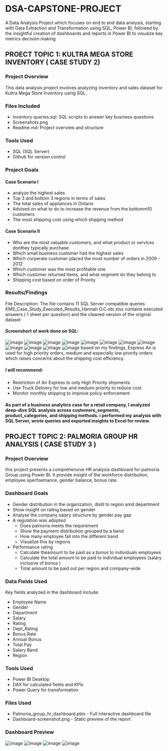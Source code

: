 # DSA-CAPSTONE-PROJECT
A Data Analysis Project which focuses on end to end data analysis, starting with Data Extraction and Transformation using SQL, Power BI, followed by the insightful creation of dashboards and reports in Power BI to visualze key metrics decision making
## PROECT TOPIC 1: KULTRA MEGA STORE INVENTORY ( CASE STUDY 2) 
### Project Overview
This data analysis project involves analyzing inventory  and sales dataset  for Kultra Mega Store Inventory using SQL.
### Files Included
* Inventory queries.sql: SQL scripts to answer key business questions
* Screenshots.png
* Readme.md: Project overview and structure
### Tools Used
* SQL (SQL Server) 
* Github for version control
### Project Goals
#### Case Scenario I
* analyze the highest sales
* Top 3 and bottom 3 regions in terms of sales
* The total sales of appliances in Ontario
* Advised on what to do to increase the revenue from the bottomm10 customers
* The most shipping cost using which shipping method
#### Case Scenario II
* Who are the most valuable customers, and what product or services donthey typically purchase
* Which small business customer had the highest sales
* Which corperate customer placed the most number of orders in 2009 - 2012
* Which customer was the most profitable one
* Which customer returned items, and what segment do they belong to
* Shipping cost based on order of Priority

### Results/Findings
File Description: The file contains 11 SQL Server compatible queries
KMS_Case_Study_Executed_Results_Hannah O.C.obi.xlsx contains executed answers ( 1 sheet per question) and the cleaned version of the original dataset
#### Screenshort of work done on SQL:

![image](https://github.com/user-attachments/assets/5da8c470-3a35-4033-94e9-40b9dbad5f9d)
![image](https://github.com/user-attachments/assets/a2f9719e-3954-47e8-93a3-78eed53f2256)
![image](https://github.com/user-attachments/assets/b6226a9b-8723-4e75-b358-04d5aa7b9899)
![image](https://github.com/user-attachments/assets/d9244ad2-0185-4829-8816-2bc7f3f71cad)
![image](https://github.com/user-attachments/assets/fc38e2c9-a21b-4e7f-a4af-f891285e3946)
![image](https://github.com/user-attachments/assets/53a9fd41-0037-40ba-9718-398fac88e842)
![image](https://github.com/user-attachments/assets/fdc38dc8-fb2c-4749-89bd-ce33f5dbd8b0)
![image](https://github.com/user-attachments/assets/0f38748b-72ed-4bd6-b496-45a649c910da)
![image](https://github.com/user-attachments/assets/7acbf4ca-6338-4002-9c64-4e253eaaea9d)
![image](https://github.com/user-attachments/assets/77931d1d-7441-4a80-b30f-aee953625ad6)
![image](https://github.com/user-attachments/assets/4b4392fa-ea8c-4e58-873d-a94325530e8c)
![image](https://github.com/user-attachments/assets/2967ed67-103b-4e36-81f3-c46669ee3d8c)
based on my findings, Express Air is used for high priority orders, medium and especially low priority orders which raises concerns about the shipping cost efficiency.
##### I will recommend:
* Restriction of Air Express to only High Priority shipments
* Use Truck Delivery for low and meduim priority to reduce cost
* Monitor monthly shipping to improve policy enforcement


#### As part of a business analytics case for a retail company, I analyzed deep-dive SQL analysis across customers_segments, product_categories, and shipping methods. i performed my analysis with SQL Server, wrote queries and exported insights to Excel for review.

## PROJECT TOPIC 2: PALMORIA GROUP HR ANALYSIS ( CASE STUDY 3 )
### Project Overview
this project presents a comprehensive HR analysis dashboard for palmoria Group using Power BI. It provide insight of the workforce distribution, employee operfoemance, gender balance, bonus rate.
### Dashboard Goals
* Gender distribution in the organization, distil to region amd department
* Show insight on rating based on gender
* Analyse the company salary structure by gender pay gap
* A regulation was adopted
    - Does palmoria meets the requirement
    - Show the payment distribution grouped by a band
    - How many employee fall into the different band
    - Visualize this by regions
* Performance rating
     - Calculate theamount to be paid as a bonus to individuals employees
     - Calculate the total amount to be paid to individual employees (salary inclusive of bonus )
     - Total amount to be paid out per region and company-wide
### Data Fields Used
Key fields analyzed in the dashboard include:
* Employee Name
* Gender
* Department
* Salary
* Rating
* Dept_Rating
* Bonus Rate
* Annual Bonus
* Total Pay
* Salary Band
* Region

### Tools Used
* Power BI Desktop
* DAX for calculated fields and KPIs
* Power Query for transformation

### Files Used
* Palmoria_group_hr_dashboard.pbix - Full interactive dashboard file
* Dashboard-screenshot.png - Static preview of the report

### Dashboard Preview
![image](https://github.com/user-attachments/assets/265c631b-6528-4bba-b645-70924a74907d)
![image](https://github.com/user-attachments/assets/09b33d26-b115-4f87-a49e-9e67bd9c69a4)
![image](https://github.com/user-attachments/assets/b7f31eb7-31bb-4292-b9de-749e7f5864d9)
![image](https://github.com/user-attachments/assets/8dfb1084-44fe-439f-9298-7afb6f469e79)




      

